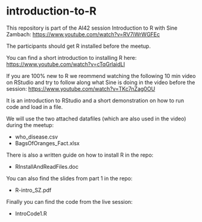 # introduction-to-R

This repository is part of the AI42 session Introduction to R with Sine Zambach: https://www.youtube.com/watch?v=RV7iWrWGFEc

The participants should get R installed before the meetup. 

You can find a short introduction to installing R here: https://www.youtube.com/watch?v=cTqGrlaidLI

If you are 100% new to R we reommend watching the following 10 min video on RStudio and try to follow along what Sine is doing in the video before the session:
https://www.youtube.com/watch?v=TKc7nZag0OU

It is an introduction to RStudio and a short demonstration on how to run code and load in a file.

We will use the two attached datafiles (which are also used in the video) during the meetup:

- who_disease.csv
- BagsOfOranges_Fact.xlsx

There is also a written guide on how to install R in the repo:

- RInstallAndReadFiles.doc

You can also find the slides from part 1 in the repo:
- R-intro_SZ.pdf

Finally you can find the code from the live session:
- IntroCode1.R
